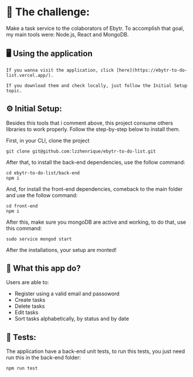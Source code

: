 

# 🎯 The challenge:

  Make a task service to the colaborators of Ebytr.
  To accomplish that goal, my main tools were: Node.js, React and MongoDB.

## 🖥️ Using the application

    If you wanna visit the application, click [here](https://ebytr-to-do-list.vercel.app/).
    
    If you download them and check locally, just follow the Initial Setup topic.

## ⚙️ Initial Setup:
  Besides this tools that i comment above, this project consume others libraries to work properly. Follow the step-by-step below to install them.

  First, in your CLI, clone the project
  ```
  git clone git@github.com:lzzhenrique/ebytr-to-do-list.git
  ```
  After that, to install the back-end dependencies, use the follow command:
  ```
  cd ebytr-to-do-list/back-end
  npm i
  ```
  And, for install the front-end dependencies, comeback to the main folder and use the follow command:
  ```
  cd front-end
  npm i
  ```
  After this, make sure you mongoDB are active and working, to do that, use this command: 
  ```
  sudo service mongod start
  ```

  After the installations, your setup are monted!

## 📘  What this app do?

Users are able to:
  - Register using a valid email and passoword
  - Create tasks
  - Delete tasks
  - Edit tasks
  - Sort tasks alphabetically, by status and by date

## 🧪 Tests:
The application have a back-end unit tests, to run this tests, you just need run this in the back-end folder:
```
npm run test
```
